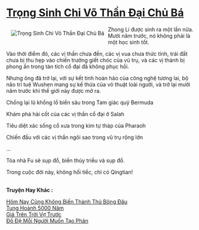 <a href="https://truyentiki.com/trong-sinh-chi-vo-than-dai-chu-ba.31994/" title="Trọng Sinh Chi Võ Thần Đại Chủ Bá"><h1>Trọng Sinh Chi Võ Thần Đại Chủ Bá</h1></a><div style="display:table"><img align="right" style="float: left; padding: 10px;" src="https://truyentiki.com/a/img/str/src/31994.jpg" alt="Trọng Sinh Chi Võ Thần Đại Chủ Bá">Zhong Li được sinh ra một lần nữa. Mười năm trước, nó không phải là một học sinh tốt. <p></p> Vào thời điểm đó, các vị thần chưa đến, các vị vua chưa thức tỉnh, trái đất chưa bị thu hẹp vào chiến trường giết chóc của vũ trụ, và các vị thánh bị phong ấn trong tàn tích cổ đại đã không phục hồi. <p></p> Nhưng ông đã trở lại, với sự kết tinh hoàn hảo của công nghệ tương lai, bộ não trí tuệ Wushen mang sự kế thừa của võ thuật loài người, và trở lại mười năm trước khi thế giới này được mở ra. <p></p> Chống lại lũ khổng lồ biển sâu trong Tam giác quỷ Bermuda <p></p> Khám phá hài cốt của các vị thần cổ đại ở Salah <p></p> Tiêu diệt xác sống cổ xưa trong kim tự tháp của Pharaoh <p></p> Chiến đấu với các vị thần ngôi sao trong vũ trụ rộng lớn <p></p> ... <p></p> Tòa nhà Fu sẽ sụp đổ, biến thủy triều và sụp đổ. <p></p> Trong cuộc đời này, không hối tiếc, chỉ có Qingtian!</div><p><br><b>Truyện Hay Khác :</b></p><a href="https://truyentiki.com/hom-nay-cung-khong-bien-thanh-thu-bong-dau.31993/" alt="Hôm Nay Cũng Không Biến Thành Thú Bông Đâu">Hôm Nay Cũng Không Biến Thành Thú Bông Đâu</a><br/><a href="https://github.com/nownovels/truyenhay/tree/master/truyenhay/30492/README.md" alt="Tung Hoành 5000 Năm">Tung Hoành 5000 Năm</a><br/><a href="https://github.com/nownovels/topcv/tree/master/truyenhay/31736/README.md" alt="Giá Trên Trời Vợ Trước">Giá Trên Trời Vợ Trước</a><br/><a href="https://github.com/nownovels/top500/tree/master/truyenhay/33860/" alt="Đồ Đệ Mỗi Người Muốn Tạo Phản">Đồ Đệ Mỗi Người Muốn Tạo Phản</a><br/>
